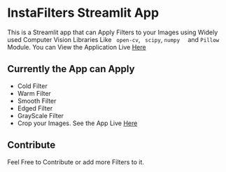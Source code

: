 # InstaFilters Streamlit App 

This is a Streamlit app that can Apply Filters to your Images using Widely used Computer Vision Libraries Like ``` open-cv```, ``` scipy```, ```numpy  ``` and ``` Pillow ``` Module. You can View the Application Live [Here](https://share.streamlit.io/arkalsekar/instafilters/main/app.py)

##  Currently the App can Apply 
* Cold Filter
* Warm Filter  
* Smooth Filter 
* Edged Filter 
* GrayScale Filter 
* Crop your Images.
See the App Live [Here](https://share.streamlit.io/arkalsekar/instafilters/main/app.py)

## Contribute 
Feel Free to Contribute or add more Filters to it.

